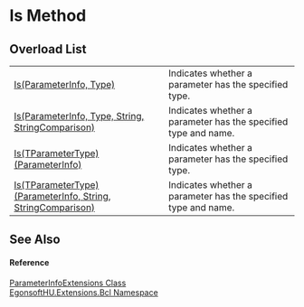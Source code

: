 # Is Method


## Overload List
<table>
<tr>
<td><a href="M_EgonsoftHU_Extensions_Bcl_ParameterInfoExtensions_Is.md">Is(ParameterInfo, Type)</a></td>
<td>Indicates whether a parameter has the specified type.</td></tr>
<tr>
<td><a href="M_EgonsoftHU_Extensions_Bcl_ParameterInfoExtensions_Is_1.md">Is(ParameterInfo, Type, String, StringComparison)</a></td>
<td>Indicates whether a parameter has the specified type and name.</td></tr>
<tr>
<td><a href="M_EgonsoftHU_Extensions_Bcl_ParameterInfoExtensions_Is__1.md">Is(TParameterType)(ParameterInfo)</a></td>
<td>Indicates whether a parameter has the specified type.</td></tr>
<tr>
<td><a href="M_EgonsoftHU_Extensions_Bcl_ParameterInfoExtensions_Is__1_1.md">Is(TParameterType)(ParameterInfo, String, StringComparison)</a></td>
<td>Indicates whether a parameter has the specified type and name.</td></tr>
</table>

## See Also


#### Reference
<a href="T_EgonsoftHU_Extensions_Bcl_ParameterInfoExtensions.md">ParameterInfoExtensions Class</a>  
<a href="N_EgonsoftHU_Extensions_Bcl.md">EgonsoftHU.Extensions.Bcl Namespace</a>  
